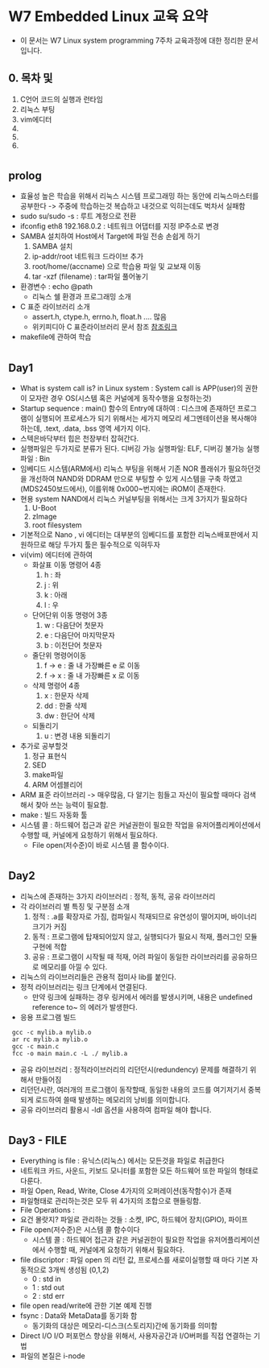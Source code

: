#
# W7 Embedded Linux 교육 요약
   - 이 문서는 W7 Linux system programming 7주차 교육과정에 대한 정리한 문서 입니다.
 ## 0. 목차 및
   1. C언어 코드의 실행과 런타임
   2. 리눅스 부팅
   3. vim에디터
   4. 
   5. 
   6. 
 #
 ## prolog
   - 효율성 높은 학습을 위해서 리눅스 시스템 프로그래밍 하는 동안에 리눅스마스터를 공부한다 -> 주중에 학습하는것 복습하고 내것으로 익히는데도 벅차서 실패함
   - sudo su/sudo -s : 루트 계정으로 전환
   - ifconfig eth8 192.168.0.2 : 네트워크 어댑터를 지정 IP주소로 변경
   - SAMBA 설치하여 Host에서 Target에 파일 전송 손쉽게 하기
     1. SAMBA 설치
     2. ip-addr/root 네트워크 드라이브 추가
     3. root/home/(accname) 으로 학습용 파일 및 교보재 이동
     4. tar -xzf (filename) : tar파일 풀어놓기
   - 환경변수 : echo @path
     - 리눅스 쉘 환경과 프로그래밍 소개
   - C 표준 라이브러리 소개
     - assert.h, ctype.h, errno.h, float.h .... 많음
     - 위키피디아 C 표준라이브러리 문서 참조 [참조링크](https://en.wikipedia.org/wiki/C_standard_library)
   - makefile에 관하여 학습
   
 #
 ## Day1
   - What is system call is? in Linux system : System call is APP(user)의 권한이 모자란 경우 OS(시스템 혹은 커널에게 동작수행을 요청하는것)
   - Startup sequence : main() 함수의 Entry에 대하여 : 디스크에 존재하던 프로그램이 실행되어 프로세스가 되기 위해서는 세가지 메모리 세그멘테이션을 복사해야 하는데, .text, .data, .bss 영역 세가지 이다.
   - 스텍은바닥부터 힙은 천장부터 잡혀간다.
   - 실행파일은 두가지로 분류가 된다. 디버깅 가능 실행파일: ELF, 디버깅 불가능 실행파일 : Bin
   - 임베디드 시스템(ARM에서) 리눅스 부팅을 위해서 기존 NOR 플래쉬가 필요하던것을 개선하여 NAND와 DDRAM 만으로 부팅할 수 있게 시스템을 구축 하였고(MDS2450보드에서), 이를위해 0x000~번지에는 iROM이 존재한다.
   - 현용 system NAND에서 리눅스 커널부팅을 위해서는 크게 3가지가 필요하다
     1. U-Boot
     2. zImage
     3. root filesystem
   - 기본적으로 Nano , vi 에디터는 대부분의 임베디드를 포함한 리눅스배포판에서 지원하므로 해당 두가지 툴은 필수적으로 익혀두자
   - vi(vim) 에디터에 관하여
     - 화살표 이동 명령어 4종
       1. h : 좌
       2. j : 위
       3. k : 아래
       4. l : 우
     - 단어단위 이동 명령어 3종
       1. w : 다음단어 첫문자
       2. e : 다음단어 마지막문자
       3. b : 이전단어 첫문자
     - 줄단위 명령어이동 
       1. f -> e : 줄 내 가장빠른 e 로 이동
       2. f -> x : 줄 내 가장빠른 x 로 이동
     - 삭제 명령어 4종
       1. x : 한문자 삭제
       2. dd : 한줄 삭제
       3. dw : 한단어 삭제
     - 되돌리기
       1. u : 변경 내용 되돌리기
   - 추가로 공부할것
     1. 정규 표현식
     2. SED
     3. make파일
     4. ARM 어셈블리어
   - ARM 표준 라이브러리 -> 매우많음, 다 알기는 힘들고 자신이 필요할 때마다 검색해서 찾아 쓰는 능력이 필요함.
   - make : 빌드 자동화 툴
   - 시스템 콜 : 하드웨어 접근과 같은 커널권한이 필요한 작업을 유저어플리케이션에서 수행할 때, 커널에게 요청하기 위해서 필요하다.
      - File open(저수준)이 바로 시스템 콜 함수이다.
 #
 ## Day2
   - 리눅스에 존재하는 3가지 라이브러리 : 정적, 동적, 공유 라이브러리
   - 각 라이브러리 별 특징 및 구분점 소개
     1. 정적 : .a를 확장자로 가짐, 컴파일시 적재되므로 유연성이 떨어지며, 바이너리 크기가 커짐
     2. 동적 : 프로그램에 탑재되어있지 않고, 실행되다가 필요시 적재, 플러그인 모듈 구현에 적합
     3. 공유 : 프로그램이 시작될 때 적재, 어려 파일이 동일한 라이브러리를 공유하므로 메모리를 아낄 수 있다.
   - 리눅스의 라이브러리들은 관용적 접미사 lib를 붙인다.
   - 정적 라이브러리는 링크 단계에서 연결된다.
     - 만약 링크에 실패하는 경우 링커에서 에러를 발생시키며, 내용은 undefined reference to~ 의 에러가 발생한다.
   - 응용 프로그램 빌드 
   ```shell
    gcc -c mylib.a mylib.o
    ar rc mylib.a mylib.o
    gcc -c main.c
    fcc -o main main.c -L ./ mylib.a
   ```
   - 공유 라이브러리 : 정적라이브러리의 리던던시(redundency) 문제를 해결하기 위해서 만들어짐
   - 리던던시란, 여러개의 프로그램이 동작할때, 동일한 내용의 코드를 여기저기서 중복되게 로드하여 쓸때 발생하는 메모리의 낭비를 의미합니다.
   - 공유 라이브러리 활용시 -ldl 옵션을 사용하여 컴파일 해야 합니다.
 #
 ## Day3 - FILE
   - Everything is file : 유닉스(리눅스) 에서는 모든것을 파일로 취급한다
   - 네트워크 카드, 사운드, 키보드 모니터를 포함한 모든 하드웨어 또한 파일의 형태로 다룬다.
   - 파일 Open, Read, Write, Close 4가지의 오퍼레이션(동작함수)가 존재
   - 파일형태로 관리하는것은 모두 위 4가지의 조합으로 핸들링함.
   - File Operations : 
   - 요건 몰랏지? 파일로 관리하는 것들 : 소켓, IPC, 하드웨어 장치(GPIO), 파이프
   - File open(저수준)은 시스템 콜 함수이다 
     - 시스템 콜 : 하드웨어 접근과 같은 커널권한이 필요한 작업을 유저어플리케이션에서 수행할 때, 커널에게 요청하기 위해서 필요하다.
   - file discriptor : 파일 open 의 리턴 값, 프로세스를 새로이실행할 때 마다 기본 자동적으로 3개씩 생성됨 (0,1,2)
     - 0 : std in
     - 1 : std out
     - 2 : std err
   - file open read/write에 관한 기본 예제 진행
   - fsync : Data와 MetaData를 동기화 함
     - 동기화의 대상은 메모리-디스크(스토리지)간에 동기화를 의미함
   - Direct I/O
      I/O 퍼포먼스 향상을 위해서, 사용자공간과 I/O버퍼를 직접 연결하는 기법 
   - 파일의 본질은 i-node
